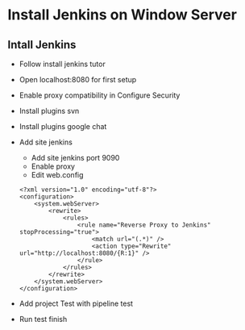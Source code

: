 # Install Jenkins on Window Server

## Intall Jenkins

* Follow install jenkins tutor
* Open localhost:8080 for first setup
* Enable proxy compatibility in Configure Security
* Install plugins svn
* Install plugins google chat
*   Add site jenkins

    * Add site jenkins port 9090
    * Enable proxy
    * Edit web.config

    ```
    <?xml version="1.0" encoding="utf-8"?>
    <configuration>
        <system.webServer>
            <rewrite>
                <rules>
                    <rule name="Reverse Proxy to Jenkins" stopProcessing="true">
                        <match url="(.*)" />
                        <action type="Rewrite" url="http://localhost:8080/{R:1}" />
                    </rule>
                </rules>
            </rewrite>
        </system.webServer>
    </configuration>
    ```
* Add project Test with pipeline test
* Run test finish
